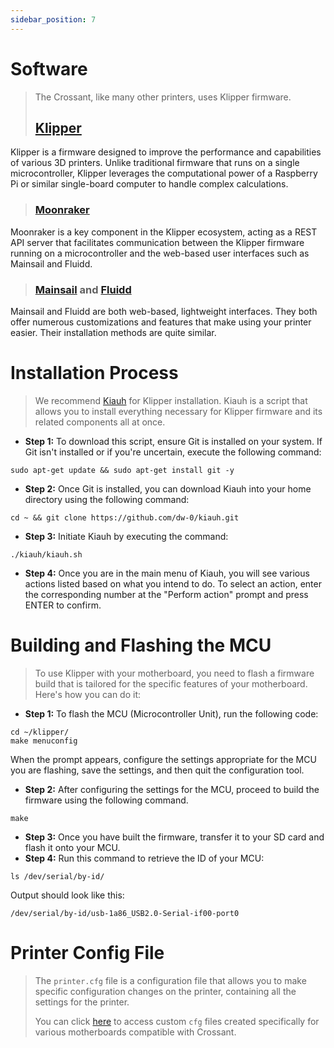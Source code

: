```yaml
---
sidebar_position: 7
---
```

# Software
>
>The Crossant, like many other printers, uses Klipper firmware.
>## [Klipper](https://github.com/Klipper3d/klipper)
Klipper is a firmware designed to improve the performance and capabilities of various 3D printers. Unlike traditional firmware that runs on a single microcontroller, Klipper leverages the computational power of a Raspberry Pi or similar single-board computer to handle complex calculations.
>### [Moonraker](https://github.com/Arksine/moonraker)
Moonraker is a key component in the Klipper ecosystem, acting as a REST API server that facilitates communication between the Klipper firmware running on a microcontroller and the web-based user interfaces such as Mainsail and Fluidd.
>### [Mainsail](https://github.com/mainsail-crew/mainsail) and [Fluidd](https://github.com/fluidd-core/fluidd)
Mainsail and Fluidd are both web-based, lightweight interfaces. They both offer numerous customizations and features that make using your printer easier. Their installation methods are quite similar.

# Installation Process
>We recommend [Kiauh](https://github.com/dw-0/kiauh/tree/master) for Klipper installation. Kiauh is a script that allows you to install everything necessary for Klipper firmware and its related components all at once.
* **Step 1:** 
To download this script, ensure Git is installed on your system. If Git isn't installed or if you're uncertain, execute the following command:
```shell
sudo apt-get update && sudo apt-get install git -y
```
* **Step 2:** 
Once Git is installed, you can download Kiauh into your home directory using the following command:
```shell
cd ~ && git clone https://github.com/dw-0/kiauh.git
```
* **Step 3:** 
Initiate Kiauh by executing the command:
```shell
./kiauh/kiauh.sh
```
* **Step 4:** 
Once you are in the main menu of Kiauh, you will see various actions listed based on what you intend to do. To select an action, enter the corresponding number at the "Perform action" prompt and press ENTER to confirm.

# Building and Flashing the MCU
>To use Klipper with your motherboard, you need to flash a firmware build that is tailored for the specific features of your motherboard. Here's how you can do it:
* **Step 1:** 
To flash the MCU (Microcontroller Unit), run the following code:
```shell
cd ~/klipper/
make menuconfig
```
When the prompt appears, configure the settings appropriate for the MCU you are flashing, save the settings, and then quit the configuration tool.
* **Step 2:** 
After configuring the settings for the MCU, proceed to build the firmware using the following command.
```shell
make
```
* **Step 3:** 
 Once you have built the firmware, transfer it to your SD card and flash it onto your MCU.
* **Step 4:** 
  Run this command to retrieve the ID of your MCU:
```shell
ls /dev/serial/by-id/
```
Output should look like this:
```shell
/dev/serial/by-id/usb-1a86_USB2.0-Serial-if00-port0
```

# Printer Config File
>The ```printer.cfg``` file is a configuration file that allows you to make specific configuration changes on the printer, containing all the settings for the printer.
>
>You can click [here](https://github.com/Pole-Engineering/Crossant-235) to access custom ```cfg``` files created specifically for various motherboards compatible with Crossant.
